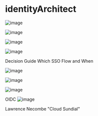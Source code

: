 # identityArchitect

![image](https://github.com/user-attachments/assets/c2dbb555-41f0-4ef9-a5dc-00cf26dcaf2a)


![image](https://github.com/user-attachments/assets/c64115ac-e2c9-44c1-b3af-202cb23e15c2)

![image](https://github.com/user-attachments/assets/4292905e-fdb2-418c-9e92-7928dc35be05)




![image](https://github.com/user-attachments/assets/b9f69155-9e83-474d-8783-6b4fa3e34bf1)

Decision Guide Which SSO Flow and When 


![image](https://github.com/user-attachments/assets/67bdf5d0-0279-43a2-8323-c81b2e4bce7f)


![image](https://github.com/user-attachments/assets/f9b8132e-d851-4f96-9637-23cb782814c8)

![image](https://github.com/user-attachments/assets/58134605-152b-4cda-8645-71fa54de8137)

OIDC
![image](https://github.com/user-attachments/assets/9be95165-dbe6-4798-a889-0c194cfe42ff)

Lawrence Necombe "Cloud Sundial"
